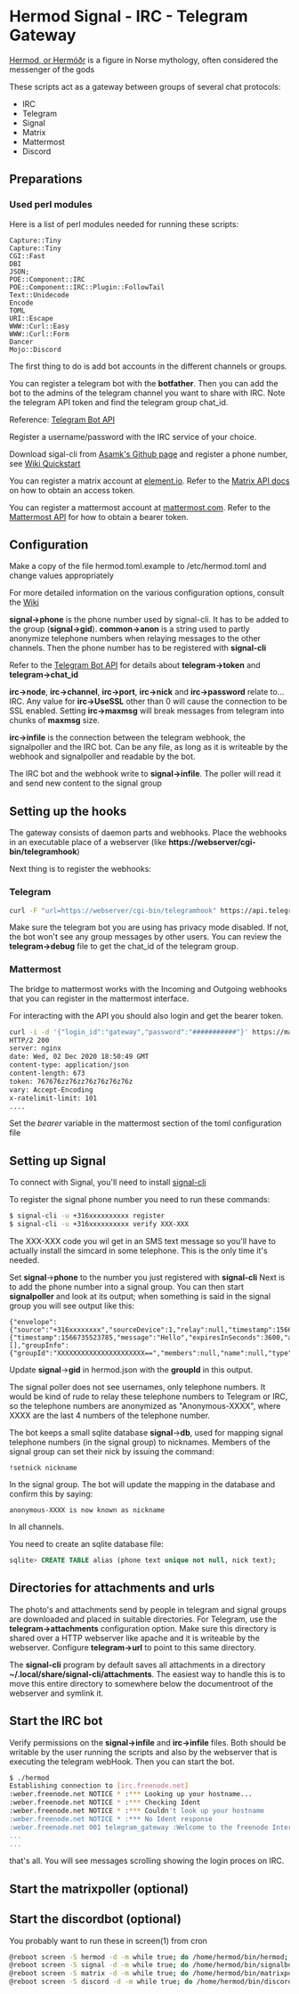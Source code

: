 # Hermod Signal - IRC - Telegram Gateway

[Hermod, or Hermóðr](https://en.wikipedia.org/wiki/Herm%C3%B3%C3%B0r) is a figure in Norse mythology,
often considered the messenger of the gods

These scripts act as a gateway between groups of several chat protocols:

- IRC
- Telegram
- Signal
- Matrix
- Mattermost
- Discord

## Preparations

### Used perl modules

Here is a list of perl modules needed for running these scripts:
```
Capture::Tiny
Capture::Tiny
CGI::Fast
DBI
JSON;
POE::Component::IRC
POE::Component::IRC::Plugin::FollowTail
Text::Unidecode
Encode
TOML
URI::Escape
WWW::Curl::Easy
WWW::Curl::Form
Dancer
Mojo::Discord
```

The first thing to do is add bot accounts in the different channels or groups.

You can register a telegram bot with the **botfather**.
Then you can add the bot to the admins of the telegram channel you want to share with IRC. 
Note the telegram API token and find the telegram group chat\_id.

Reference: [Telegram Bot API](https://core.telegram.org/bots/api "Bot API")

Register a username/password with the IRC service of your choice.

Download sigal-cli from [Asamk's Github page](https://github.com/AsamK/signal-cli/releases) and register a phone number, see [Wiki Quickstart](https://github.com/AsamK/signal-cli/wiki/Quickstart)

You can register a matrix account at [element.io](https://app.element.io/). Refer to the [Matrix API docs](https://matrix.org/docs/guides/client-server-api) on how to obtain an access token.

You can register a mattermost account at [mattermost.com](https://customers.mattermost.com/cloud/signup). Refer to the [Mattermost API](https://api.mattermost.com/#tag/authentication) for how to obtain a bearer token.

## Configuration

Make a copy of the file hermod.toml.example to /etc/hermod.toml and change values
appropriately

For more detailed information on the various configuration options, consult the [Wiki](./wiki)

**signal-\>phone** is the phone number used by signal-cli. It has to be added to the group (**signal-\>gid**). **common-\>anon** is a string used to partly anonymize telephone numbers when relaying messages to the other channels. Then the phone number has to be registered with **signal-cli**

Refer to the [Telegram Bot API](https://core.telegram.org/bots/api) for details about **telegram-\>token** and **telegram-\>chat\_id**

**irc-\>node**, **irc-\>channel**, **irc-\>port**, **irc-\>nick** and **irc-\>password** relate to... IRC. Any value for **irc-\>UseSSL** other than 0 will cause the connection to be SSL enabled. Setting **irc-\>maxmsg** will break messages from telegram into chunks of **maxmsg** size.

**irc-\>infile** is the connection between the telegram webhook, the signalpoller and the IRC bot. Can be any file, as long as it is writeable by the webhook and signalpoller and readable by the bot.

The IRC bot and the webhook write to **signal-\>infile**. The poller will read it and send new content to the signal group

## Setting up the hooks

The gateway consists of daemon parts and webhooks. Place the
webhooks in an executable place of a webserver (like **https://webserver/cgi-bin/telegramhook**)

Next thing is to register the webhooks:

### Telegram

```bash
curl -F "url=https://webserver/cgi-bin/telegramhook" https://api.telegram.org/bot$TOKEN/setWebhook
```

Make sure the telegram bot you are using has privacy mode disabled. If not, the bot won't see any group messages by other users. You can review the **telegram-\>debug** file to get the chat\_id of the telegram group.

### Mattermost

The bridge to mattermost works with the Incoming and Outgoing webhooks that you can register in the mattermost interface.

For interacting with the API you should also login and get the bearer token.

```bash
curl -i -d '{"login_id":"gateway","password":"###########"}' https://mattermost.example.com/api/v4/users/login
HTTP/2 200 
server: nginx
date: Wed, 02 Dec 2020 18:50:49 GMT
content-type: application/json
content-length: 673
token: 767676zz76zz76z76z76z76z
vary: Accept-Encoding
x-ratelimit-limit: 101
....

```
Set the *bearer* variable in the mattermost section of the toml configuration file

## Setting up Signal

To connect with Signal, you'll need to install [signal-cli](https://github.com/AsamK/signal-cli)

To register the signal phone number you need to run these commands:
```bash
$ signal-cli -u +316xxxxxxxxxx register
$ signal-cli -u +316xxxxxxxxxx verify XXX-XXX
```
The XXX-XXX code you wil get in an SMS text message so you'll have to actually install the simcard in some telephone. This is the only time it's needed.

Set **signal**->**phone** to the number you just registered with **signal-cli**
Next is to add the phone number into a signal group. You can then start **signalpoller** and 
look at its output; when something is said in the signal group you will see output like this:

```text
{"envelope":{"source":"+316xxxxxxxx","sourceDevice":1,"relay":null,"timestamp":1566735523785,"isReceipt":false,"dataMessage":{"timestamp":1566735523785,"message":"Hello","expiresInSeconds":3600,"attachments":[],"groupInfo":{"groupId":"XXXXXXXXXXXXXXXXXXXXXX==","members":null,"name":null,"type":"DELIVER"}},"syncMessage":null,"callMessage":null}}
```
Update **signal**->**gid** in hermod.json  with the **groupId** in this output.

The signal poller does not see usernames, only telephone numbers. It would be kind of rude to relay these telephone numbers to Telegram or IRC, so the telephone numbers are anonymized as "Anonymous-XXXX", where XXXX are the last 4 numbers of the telephone number.

The bot keeps a small sqlite database **signal**->**db**, used for mapping signal telephone numbers (in the signal group) to nicknames. Members of the signal group can set their nick by issuing the command:
```text
!setnick nickname
```
In the signal group. The bot will update the mapping in the database and confirm this by saying:
```text
anonymous-XXXX is now known as nickname
```
In all channels.

You need to create an sqlite database file:
```sql
sqlite> CREATE TABLE alias (phone text unique not null, nick text);
```

## Directories for attachments and urls

The photo's and attachments send by people in telegram and signal groups are downloaded and placed in suitable directories. For Telegram, use the **telegram-\>attachments** configuration option. Make sure this directory is shared over a HTTP webserver like apache and it is writeable by the webserver. Configure **telegram-\>url** to point to this same directory.

The **signal-cli** program by default saves all attachments in a directory **~/.local/share/signal-cli/attachments**. The easiest way to handle this is to move this entire directory to somewhere below the documentroot of the webserver and symlink it.

## Start the IRC bot

Verify permissions on the **signal-\>infile** and **irc-\>infile** files. Both should be writable by the user running the scripts and also by the webserver that is executing the telegram webHook. Then you can start the bot.

```bash
$ ./hermod
Establishing connection to [irc.freenode.net]
:weber.freenode.net NOTICE * :*** Looking up your hostname...
:weber.freenode.net NOTICE * :*** Checking Ident
:weber.freenode.net NOTICE * :*** Couldn't look up your hostname
:weber.freenode.net NOTICE * :*** No Ident response
:weber.freenode.net 001 telegram_gateway :Welcome to the freenode Internet Relay Chat Network telegram_gateway
...
...

```
that's all. You will see messages scrolling showing the login proces on IRC.

## Start the matrixpoller (optional)

## Start the discordbot (optional)

You probably want to run these in screen(1) from cron
```bash
@reboot screen -S hermod -d -m while true; do /home/hermod/bin/hermod; done
@reboot screen -S signal -d -m while true; do /home/hermod/bin/signalbot; done
@reboot screen -S matrix -d -m while true; do /home/hermod/bin/matrixpoller; done
@reboot screen -S discord -d -m while true; do /home/hermod/bin/discordbot; done
```
